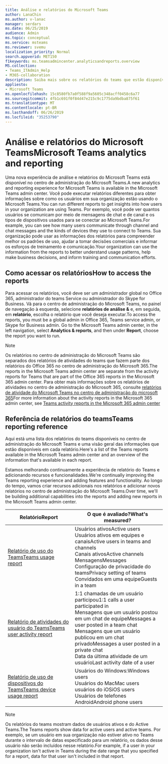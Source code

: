 ```yaml
---
title: Análise e relatórios do Microsoft Teams
author: LanaChin
ms.author: v-lanac
manager: serdars
ms.date: 06/25/2019
audience: Admin
ms.topic: conceptual
ms.service: msteams
ms.reviewer: svemu
localization_priority: Normal
search.appverid: MET150
f1keywords: ms.teamsadmincenter.analyticsandreports.overview
MS.collection:
- Teams_ITAdmin_Help
- M365-collaboration
description: Saiba mais sobre os relatórios do teams que estão disponíveis no centro de administração do Microsoft Teams.
appliesto:
- Microsoft Teams
ms.openlocfilehash: 15c8580fb7a0f588f9a5605c348acff0458c6a77
ms.sourcegitcommit: 4fb1c691f0f84d47e215c9c1775da9bdba875f61
ms.translationtype: MT
ms.contentlocale: pt-BR
ms.lasthandoff: 06/26/2019
ms.locfileid: "35253790"
---
```

# <a name="microsoft-teams-analytics-and-reporting"></a><span data-ttu-id="3d382-103">Análise e relatórios do Microsoft Teams</span><span class="sxs-lookup"><span data-stu-id="3d382-103">Microsoft Teams analytics and reporting</span></span>

<span data-ttu-id="3d382-104">Uma nova experiência de análise e relatórios do Microsoft Teams está disponível no centro de administração do Microsoft Teams.</span><span class="sxs-lookup"><span data-stu-id="3d382-104">A new analytics and reporting experience for Microsoft Teams is available in the Microsoft Teams admin center.</span></span> <span data-ttu-id="3d382-105">Você pode executar relatórios diferentes para obter informações sobre como os usuários em sua organização estão usando o Microsoft Teams.</span><span class="sxs-lookup"><span data-stu-id="3d382-105">You can run different reports to get insights into how users in your organization are using Teams.</span></span> <span data-ttu-id="3d382-106">Por exemplo, você pode ver quantos usuários se comunicam por meio de mensagens de chat e de canal e os tipos de dispositivos usados para se conectar ao Microsoft Teams.</span><span class="sxs-lookup"><span data-stu-id="3d382-106">For example, you can see how many users communicate through channel and chat messages and the kinds of devices they use to connect to Teams.</span></span> <span data-ttu-id="3d382-107">Sua organização pode usar as informações dos relatórios para compreender melhor os padrões de uso, ajudar a tomar decisões comerciais e informar os esforços de treinamento e comunicação.</span><span class="sxs-lookup"><span data-stu-id="3d382-107">Your organization can use the information from the reports to better understand usage patterns, help make business decisions, and inform training and communication efforts.</span></span>

## <a name="how-to-access-the-reports"></a><span data-ttu-id="3d382-108">Como acessar os relatórios</span><span class="sxs-lookup"><span data-stu-id="3d382-108">How to access the reports</span></span>

<span data-ttu-id="3d382-109">Para acessar os relatórios, você deve ser um administrador global no Office 365, administrador do teams Service ou administrador do Skype for Business.  Vá para o centro de administração do Microsoft Teams, no painel de navegação à esquerda, selecione **relatórios de análise &** e, em seguida, em **relatório**, escolha o relatório que você deseja executar.</span><span class="sxs-lookup"><span data-stu-id="3d382-109">To access the reports, you must be a global admin in Office 365, Teams service admin, or Skype for Business admin.  Go to the Microsoft Teams admin center, in the left navigation, select **Analytics & reports**, and then under **Report**, choose the report you want to run.</span></span>

> [!NOTE]
> <span data-ttu-id="3d382-110">Os relatórios no centro de administração do Microsoft Teams são separados dos relatórios de atividades do teams que fazem parte dos relatórios do Office 365 no centro de administração do Microsoft 365.</span><span class="sxs-lookup"><span data-stu-id="3d382-110">The reports in the Microsoft Teams admin center are separate from the activity reports for Teams that are part of the Office 365 reports in the Microsoft 365 admin center.</span></span> <span data-ttu-id="3d382-111">Para obter mais informações sobre os relatórios de atividades no centro de administração do Microsoft 365, consulte [relatórios de atividade do Microsoft Teams no centro de administração do microsoft 365](../teams-activity-reports.md)</span><span class="sxs-lookup"><span data-stu-id="3d382-111">For more information about the activity reports in the Microsoft 365 admin center, see [Teams activity reports in the Microsoft 365 admin center](../teams-activity-reports.md)</span></span>

## <a name="teams-reporting-reference"></a><span data-ttu-id="3d382-112">Referência de relatórios do teams</span><span class="sxs-lookup"><span data-stu-id="3d382-112">Teams reporting reference</span></span>

<span data-ttu-id="3d382-113">Aqui está uma lista dos relatórios do teams disponíveis no centro de administração do Microsoft Teams e uma visão geral das informações que estão disponíveis em cada relatório.</span><span class="sxs-lookup"><span data-stu-id="3d382-113">Here's a list of the Teams reports available in the Microsoft Teams admin center and an overview of the information that's available in each report.</span></span>

<span data-ttu-id="3d382-114">Estamos melhorando continuamente a experiência de relatório do Teams e adicionando recursos e funcionalidades.</span><span class="sxs-lookup"><span data-stu-id="3d382-114">We're continually improving the Teams reporting experience and adding features and functionality.</span></span> <span data-ttu-id="3d382-115">Ao longo do tempo, vamos criar recursos adicionais nos relatórios e adicionar novos relatórios no centro de administração do Microsoft Teams.</span><span class="sxs-lookup"><span data-stu-id="3d382-115">Over time, we'll be building additional capabilities into the reports and adding new reports in the Microsoft Teams admin center.</span></span>

|<span data-ttu-id="3d382-116">Relatório</span><span class="sxs-lookup"><span data-stu-id="3d382-116">Report</span></span>  |<span data-ttu-id="3d382-117">O que é avaliado?</span><span class="sxs-lookup"><span data-stu-id="3d382-117">What's measured?</span></span> |
|---------|---------|
|[<span data-ttu-id="3d382-118">Relatório de uso do Teams</span><span class="sxs-lookup"><span data-stu-id="3d382-118">Teams usage report</span></span>](teams-usage-report.md)  |  <span data-ttu-id="3d382-119">Usuários ativos</span><span class="sxs-lookup"><span data-stu-id="3d382-119">Active users</span></span><br/><span data-ttu-id="3d382-120">Usuários ativos em equipes e canais</span><span class="sxs-lookup"><span data-stu-id="3d382-120">Active users in teams and channels</span></span><br/><span data-ttu-id="3d382-121">Canais ativos</span><span class="sxs-lookup"><span data-stu-id="3d382-121">Active channels</span></span><br/><span data-ttu-id="3d382-122">Mensagens</span><span class="sxs-lookup"><span data-stu-id="3d382-122">Messages</span></span><br/><span data-ttu-id="3d382-123">Configuração de privacidade do teams</span><span class="sxs-lookup"><span data-stu-id="3d382-123">Privacy setting of  teams</span></span><br/><span data-ttu-id="3d382-124">Convidados em uma equipe</span><span class="sxs-lookup"><span data-stu-id="3d382-124">Guests in a team</span></span>   |
|[<span data-ttu-id="3d382-125">Relatório de atividades do usuário do Teams</span><span class="sxs-lookup"><span data-stu-id="3d382-125">Teams user activity report</span></span>](user-activity-report.md)  |  <span data-ttu-id="3d382-126">1:1 chamadas de um usuário participou</span><span class="sxs-lookup"><span data-stu-id="3d382-126">1:1 calls a user participated in</span></span><br/><span data-ttu-id="3d382-127">Mensagens que um usuário postou em um chat de equipe</span><span class="sxs-lookup"><span data-stu-id="3d382-127">Messages a user posted in a team chat</span></span><br/><span data-ttu-id="3d382-128">Mensagens que um usuário publicou em um chat privado</span><span class="sxs-lookup"><span data-stu-id="3d382-128">Messages a user posted in a private chat</span></span><br/><span data-ttu-id="3d382-129">Data da última atividade de um usuário</span><span class="sxs-lookup"><span data-stu-id="3d382-129">Last activity date of a user</span></span>     |
|[<span data-ttu-id="3d382-130">Relatório de uso de dispositivos do Teams</span><span class="sxs-lookup"><span data-stu-id="3d382-130">Teams device usage report</span></span>](device-usage-report.md)   |  <span data-ttu-id="3d382-131">Usuários do Windows:</span><span class="sxs-lookup"><span data-stu-id="3d382-131">Windows users</span></span><br/><span data-ttu-id="3d382-132">Usuários do Mac</span><span class="sxs-lookup"><span data-stu-id="3d382-132">Mac users</span></span><br/><span data-ttu-id="3d382-133">usuários do iOS</span><span class="sxs-lookup"><span data-stu-id="3d382-133">iOS users</span></span><br/><span data-ttu-id="3d382-134">Usuários de telefones Android</span><span class="sxs-lookup"><span data-stu-id="3d382-134">Android phone users</span></span>     |

> [!NOTE]
> <span data-ttu-id="3d382-135">Os relatórios do teams mostram dados de usuários ativos e do Active Teams.</span><span class="sxs-lookup"><span data-stu-id="3d382-135">The Teams reports show data for active users and active teams.</span></span> <span data-ttu-id="3d382-136">Por exemplo, se um usuário em sua organização não estiver ativo no Teams durante o intervalo de datas especificado para um relatório, os dados desse usuário não serão incluídos nesse relatório.</span><span class="sxs-lookup"><span data-stu-id="3d382-136">For example, if a user in your organization isn't active in Teams during the date range that you specified for a report, data for that user isn't included in that report.</span></span>
